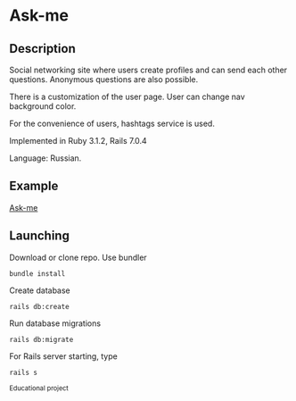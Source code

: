 # Ask-me

## Description
Social networking site where users create profiles and can send each other questions. Anonymous questions are also possible.

There is a customization of the user page. User can change nav background color.

For the convenience of users, hashtags service is used.

Implemented in Ruby 3.1.2, Rails 7.0.4

Language: Russian.

## Example
[Ask-me](http://ask-me.borissoff.ru/)

## Launching
Download or clone repo. Use bundler
```
bundle install
```
Create database
```
rails db:create
```
Run database migrations
```
rails db:migrate
```

For Rails server starting, type
```
rails s
```

<sub>Educational project</sub>
